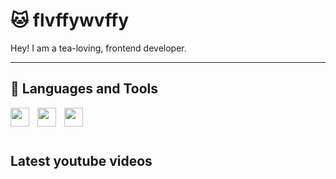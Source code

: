 # 🐱 flvffywvffy

Hey! I am a tea-loving, frontend developer.

---
## 🧰 Languages and Tools
<!-- Skills & Tools -->
<img align="left" width="30px" style="padding-right:10px" src="https://cdn.jsdelivr.net/gh/devicons/devicon/icons/nextjs/nextjs-original.svg" />
<img align="left" width="30px" style="padding-right:10px" src="https://cdn.jsdelivr.net/gh/devicons/devicon/icons/javascript/javascript-plain.svg" />
<img align="left" width="30px" style="padding-right:10px" src="https://cdn.jsdelivr.net/gh/devicons/devicon/icons/nodejs/nodejs-original.svg" />
<br /><br/>

# 

## Latest youtube videos
<!-- BEGIN YOUTUBE-CARDS -->
<!-- END YOUTUBE-CARDS -->